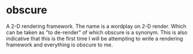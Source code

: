 # obscure
A 2-D rendering framework.
The name is a wordplay on 2-D render. Which can be taken as "to de-render" of which obscure is a synonym.
This is also indicative that this is the first time I will be attempting to write a rendering framework and everything is obscure to me.
